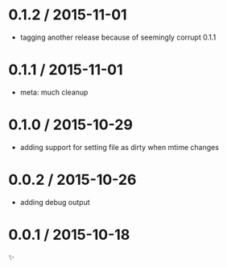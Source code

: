
0.1.2 / 2015-11-01
==================

  * tagging another release because of seemingly corrupt 0.1.1

0.1.1 / 2015-11-01
==================

  * meta: much cleanup

0.1.0 / 2015-10-29
==================

  * adding support for setting file as dirty when mtime changes

0.0.2 / 2015-10-26
==================

  * adding debug output

0.0.1 / 2015-10-18
==================

:sparkles:
